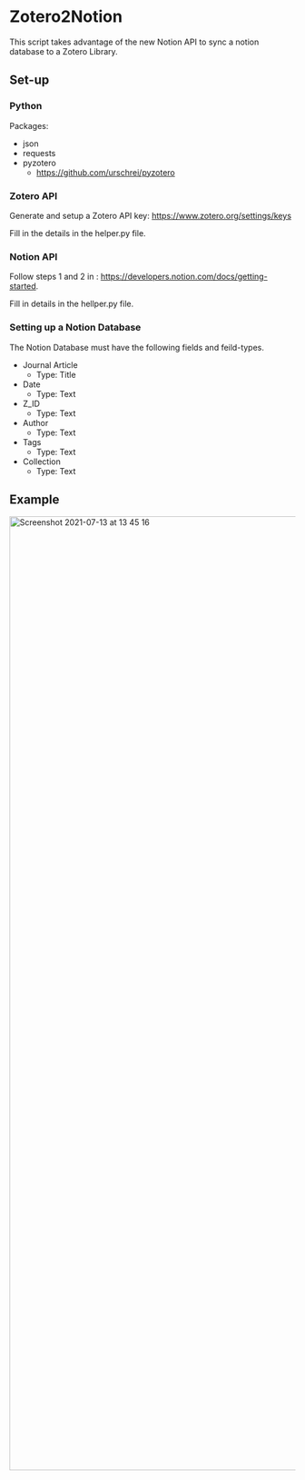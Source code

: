 # Zotero2Notion
This script takes advantage of the new Notion API to sync a notion database to a Zotero Library. 

## Set-up
### Python
Packages:

- json
- requests
- pyzotero
  - https://github.com/urschrei/pyzotero


### Zotero API
Generate and setup a Zotero API key: https://www.zotero.org/settings/keys

Fill in the details in the helper.py file.

### Notion API

Follow steps 1 and 2 in : https://developers.notion.com/docs/getting-started.

Fill in details in the hellper.py file.

### Setting up a Notion Database
The Notion Database must have the following fields and feild-types.

- Journal Article 
  - Type: Title
- Date 
  - Type: Text
- Z_ID 
  - Type: Text
- Author
  - Type: Text
- Tags
  - Type: Text
- Collection
  - Type: Text


## Example
<img width="1680" alt="Screenshot 2021-07-13 at 13 45 16" src="https://user-images.githubusercontent.com/73599839/125446302-fe9369f7-465b-40e4-a862-cea41f2d688f.png">
